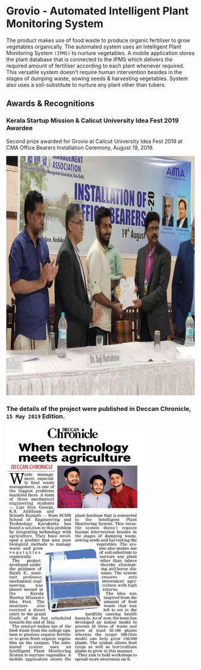 # Grovio - Automated Intelligent Plant Monitoring System

The product makes use of food waste to produce organic fertiliser to grow vegetables organically. The automated system uses an Intelligent Plant Monitoring System `(IPMS)` to nurture vegetables.
A mobile application stores the plant database that is connected to the IPMS which delivers the required amount of fertiliser according to each plant whenever required. This versatile system doesn’t require human intervention besides in the stages of dumping waste, sowing seeds & harvesting vegetables. System also uses a soil-substitute to nurture any plant other than tubers.

## Awards & Recognitions

### Kerala Startup Mission & Calicut University Idea Fest 2019 Awardee
Second prize awarded for Grovio at Calicut University Idea Fest 2019 at CMA Office Bearers Installation Ceremony, August 19, 2019.

<img src="./docs/awards/CMA-awards.jpg" height="640" alt="DC article">

### The details of the project were published in Deccan Chronicle, `15 May 2019` Edition.

<img src="./docs/awards/DC-article.jpg" height="640" alt="DC article">

